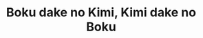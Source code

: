 --- 
title: "Boku dake no Kimi, Kimi dake no Boku"
publishdate: "2019-7-19T16:48:46+02:00"
src: "https://365manga.net/manga/boku-dake-no-kimi-kimi-dake-no-boku"
image: "https://data.365manga.net/images/thumbnails/6933-boku-dake-no-kimi-kimi-dake-no-boku.jpg"
description: "A selfish young model treats coworkers and lovers badly, but cherishes his honest childhood friend. Note: This is chapter 4 of Yuuwaku Sentiment"
---